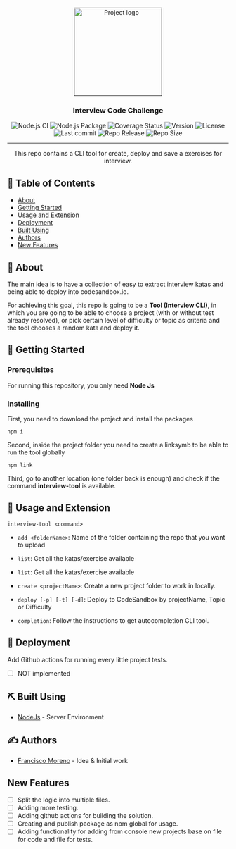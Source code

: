 <p align="center">
  <a href="" rel="noopener">
 <img width=200px height=200px src="https://i.imgur.com/6wj0hh6.jpg" alt="Project logo"></a>
</p>

<h3 align="center">Interview Code Challenge</h3>

<div align="center">

![Node.js CI](https://github.com/Frankeo/interview-challenges/workflows/Node.js%20CI/badge.svg?branch=master)
![Node.js Package](https://github.com/Frankeo/interview-challenges/workflows/Node.js%20Package/badge.svg?branch=master)
![Coverage Status](https://img.shields.io/coveralls/github/Frankeo/interview-challenges)
![Version](https://img.shields.io/github/package-json/v/Frankeo/interview-challenges)
![License](https://img.shields.io/github/license/Frankeo/interview-challenges)
![Last commit](https://img.shields.io/github/last-commit/Frankeo/interview-challenges)
![Repo Release](https://img.shields.io/github/release-date/Frankeo/interview-challenges)
![Repo Size](https://img.shields.io/github/repo-size/Frankeo/interview-challenges)
</div>

---

<p align="center"> This repo contains a CLI tool for create, deploy and save a exercises for interview.
    <br> 
</p>

## 📝 Table of Contents

- [About](#about)
- [Getting Started](#getting_started)
- [Usage and Extension](#usage)
- [Deployment](#deployment)
- [Built Using](#built_using)
- [Authors](#authors)
- [New Features](#todos)

## 🧐 About <a name = "about"></a>

The main idea is to have a collection of easy to extract interview katas and being able to deploy into codesandbox.io.

For achieving this goal, this repo is going to be a **Tool (Interview CLI)**, in which you are going to be able to choose a project (with or without test already resolved), or pick certain level of difficulty or topic as criteria and the tool chooses a random kata and deploy it.

## 🏁 Getting Started <a name = "getting_started"></a>

### Prerequisites

For running this repository, you only need **Node Js**

### Installing

First, you need to download the project and install the packages
```
npm i
```
Second, inside the project folder you need to create a linksymb to be able to run the tool globally 
```
npm link
```
Third, go to another location (one folder back is enough) and check if the command **interview-tool** is available.

## 🎈 Usage and Extension <a name="usage"></a>

```
interview-tool <command>
```

- ```add <folderName>```: Name of the folder containing the repo that you want to upload

- ```list```: Get all the katas/exercise available

- ```list```: Get all the katas/exercise available

- ```create <projectName>```: Create a new project folder to work in locally.

- ```deploy [-p] [-t] [-d]```: Deploy to CodeSandbox by projectName, Topic or Difficulty

- ```completion```: Follow the instructions to get autocompletion CLI tool.

## 🚀 Deployment <a name = "deployment"></a>

Add Github actions for running every little project tests.
- [ ] NOT implemented

## ⛏️ Built Using <a name = "built_using"></a>

- [NodeJs](https://nodejs.org/en/) - Server Environment

## ✍️ Authors <a name = "authors"></a>

- [Francisco Moreno](https://github.com/Frankeo) - Idea & Initial work

## New Features <a name = "todos"></a>

- [ ] Split the logic into multiple files.
- [ ] Adding more testing.
- [ ] Adding github actions for building the solution.
- [ ] Creating and publish package as npm global for usage.
- [ ] Adding functionality for adding from console new projects base on file for code and file for tests.
